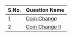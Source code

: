 S.No. | Question Name |
------|---------------|
1 | [Coin Change](https://leetcode.com/problems/coin-change/)
2 | [Coin Change II](https://leetcode.com/problems/coin-change-2/)
